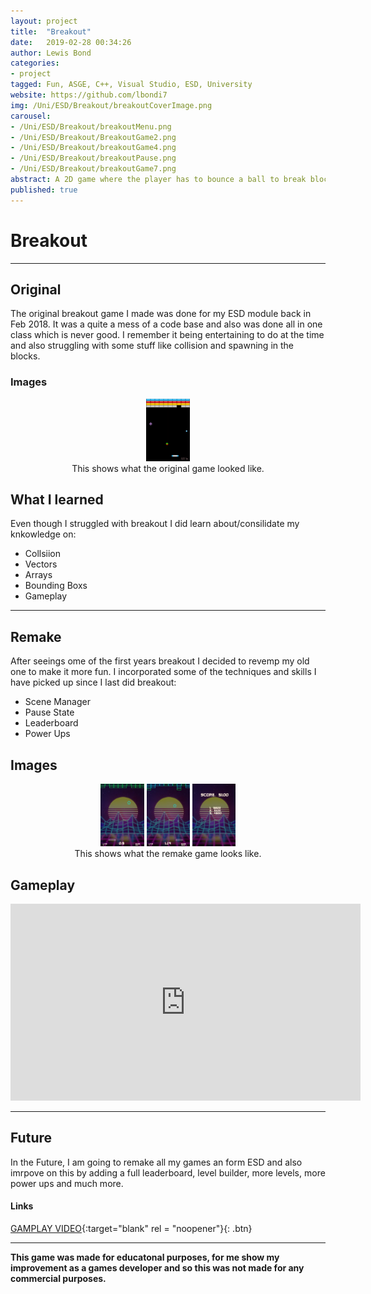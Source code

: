 ```yaml
---
layout: project
title:  "Breakout"
date:   2019-02-28 00:34:26
author: Lewis Bond
categories: 
- project
tagged: Fun, ASGE, C++, Visual Studio, ESD, University
website: https://github.com/lbondi7
img: /Uni/ESD/Breakout/breakoutCoverImage.png
carousel:
- /Uni/ESD/Breakout/breakoutMenu.png
- /Uni/ESD/Breakout/BreakoutGame2.png
- /Uni/ESD/Breakout/breakoutGame4.png
- /Uni/ESD/Breakout/breakoutPause.png
- /Uni/ESD/Breakout/breakoutGame7.png
abstract: A 2D game where the player has to bounce a ball to break blocks
published: true
---
```


# Breakout

---

## Original

The original breakout game I made was done for my ESD module back in Feb 2018. It was a quite a mess of a code base and also was done all in one class which is never good. I remember it being entertaining to do at the time and also struggling with some stuff like collision and spawning in the blocks.

### Images

<center>
<figure>
    <a href="/assets/img/project/Uni/ESD/Breakout/firstBreakoutGame1.png"><img src="/assets/img/project/Uni/ESD/Breakout/firstBreakoutGame1.png" height = "100"></a>
    <figcaption>This shows what the original game looked like.</figcaption>
</figure>
</center>

## What I learned

Even though I struggled with breakout I did learn about/consilidate my knkowledge on:
  - Collsiion
  - Vectors
  - Arrays
  - Bounding Boxs
  - Gameplay

---

## Remake

After seeings ome of the first years breakout I decided to revemp my old one to make it more fun. I incorporated some of the techniques and skills I have picked up since I last did breakout:
  - Scene Manager
  - Pause State
  - Leaderboard
  - Power Ups

## Images

<center>
<figure class = "third">
    <a href="/assets/img/project/Uni/ESD/Breakout/breakoutGame.png"><img src="/assets/img/project/Uni/ESD/Breakout/breakoutGame.png" height = "100"></a>
      <a href="/assets/img/project/Uni/ESD/Breakout/breakoutGame8.png"><img src="/assets/img/project/Uni/ESD/Breakout/breakoutGame8.png" height = "100"></a>
       <a href="/assets/img/project/Uni/ESD/Breakout/breakoutLeaderboard.png"><img src="/assets/img/project/Uni/ESD/Breakout/breakoutLeaderboard.png" height = "100"></a>
    <figcaption>This shows what the remake game looks like.</figcaption>
</figure>
</center>

## Gameplay

<p style="text-align: center">
<iframe width="560" height="315" src="https://www.youtube.com/embed/CFmJ4LYCISs" frameborder="0" allow="accelerometer; autoplay; encrypted-media; gyroscope; picture-in-picture" allowfullscreen></iframe>
</p>

---

## Future

In the Future, I am going to remake all my games an form ESD and also imrpove on this by adding a full leaderboard, level builder, more levels, more power ups and much more.

#### Links

[GAMPLAY VIDEO](https://www.youtube.com/embed/Wx1z6k1Ga_o){:target="blank" rel = "noopener"}{: .btn}

---

**This game was made for educatonal purposes, for me show my improvement as a games developer and so this was not made for any commercial purposes.** 
